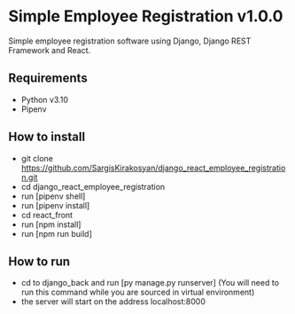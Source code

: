 # Simple Employee Registration v1.0.0
Simple employee registration software using Django, Django REST Framework and React.

## Requirements
* Python v3.10
* Pipenv

## How to install
* git clone https://github.com/SargisKirakosyan/django_react_employee_registration.git
* cd django_react_employee_registration
* run [pipenv shell]
* run [pipenv install]
* cd react_front
* run [npm install]
* run [npm run build]

## How to run
* cd to django_back and run [py manage.py runserver] (You will need to run this command while you are sourced in virtual environment)
* the server will start on the address localhost:8000